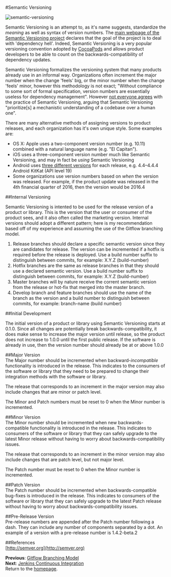 #Semantic Versioning  

![semantic-versioning](images/semantic-versioning.png)  

Semantic Versioning is an attempt to, as it's name suggests, standardize the *meaning* as well as syntax of version numbers. The [main webpage of the Semantic Versioning project](http://semver.org) declares that the goal of the project is to deal with 'dependency hell'. Indeed, Semantic Versioning is a very popular versioning convention adopted by [CocoaPods](https://github.com/mattbocosoft/presentation-cocoapods) and allows product developers to be able to count on the backwards-compatibility of dependency updates.  

Semantic Versioning formalizes the versioning system that many products already use in an informal way. Organizations often increment the major number when the change 'feels' big, or the minor number when the change 'feels' minor, however this methodology is not exact; "Without compliance to some sort of formal specification, version numbers are essentially useless for dependency management". However [not everyone agrees](https://gist.github.com/jashkenas/cbd2b088e20279ae2c8e) with the practice of Semantic Versioning, arguing that Semantic Versioning "prioritize[s] a mechanistic understanding of a codebase over a human one".  

There are many alternative methods of assigning versions to product releases, and each organization has it's own unique style. Some examples are:
* OS X: Apple uses a two-component version number (e.g. 10.11) combined with a natural language name (e.g. "El Capitan").  
* iOS uses a three-component version number much like Semantic Versioning, and may in fact be *using* Semantic Versioning    
* Android uses [three different versions](https://en.wikipedia.org/wiki/Android_version_history) for each release, e.g. 4.4–4.4.4 Android KitKat (API level 19)  
* Some organizations use version numbers based on *when* the version was released. For example, if the product update was released in the 4th financial quarter of 2016, then the version would be 2016.4  

##Internal Versioning

Semantic Versioning is intented to be used for the release version of a product or library. This is the version that the user or consumer of the product sees, and it also often called the marketing version. Internal versions should adopt a different pattern; here is my recommendation based off of my experience and assuming the use of the Gitflow branching model.  

1. Release branches should declare a specific semantic version since they are candidates for release. The version can be incremented if a hotfix is required before the release is deployed. Use a build number suffix to distinguish between commits, for example: X.Y.Z (build-number)  
2. Hotfix branches are the same as release branches in that they should use a declared semantic version. Use a build number suffix to distinguish between commits, for example: X.Y.Z (build-number)  
3. Master branches will by nature receive the corrent semantic version from the release or hot-fix that merged into the master branch.  
4. Develop branch and feature branches should use the name of the branch as the version and a build number to distinguish between commits, for example: branch-name (build number)  

##Initial Development  

The initial version of a product or library using Semantic Versioning starts at 0.1.0. Since all changes are potentially break backwards-compatibility, it does make sense to increase the major version until release, so the product does not increase to 1.0.0 until the first public release. If the software is already in use, then the version number should already be at or above 1.0.0  

##Major Version  
The Major number should be incremented when backward-*incompatible* functionality is introduced in the release. This indicates to the consumers of the software or library that they need to be prepared to change their integration methods with the software or library.  

The release that corresponds to an increment in the major version may also include changes that are minor or patch level.  

The Minor and Patch numbers must be reset to 0 when the Minor number is incremented.  

##Minor Version  
The Minor number should be incremented when new backwards-compatible functionality is introduced in the release. This indicates to consumers of the software or library that they can safely upgrade to the latest Minor release without having to worry about backwards-compatibility issues.  

The release that corresponds to an increment in the minor version may also include changes that are patch level, but not major level.  

The Patch number must be reset to 0 when the Minor number is incremented.  

##Patch Version  
The Patch number should be incremented when backwards-compatible bug-fixes is introduced in the release. This indicates to consumers of the software or library that they can safely upgrade to the latest Patch release without having to worry about backwards-compatibility issues.  

##Pre-Release Version  
Pre-release numbers are appended after the Patch number following a dash. They can include any number of components separated by a dot. An example of a version with a pre-release number is 1.4.2-beta.2  

##References  
[http://semver.org](http://semver.org)  


**Previous**: [Gitflow Branching Model](gitflow.md)  
**Next**: [Jenkins Continuous Integration](jenkins.md)  
Return to the [homepage](README.md).
